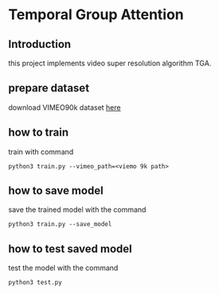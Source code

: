# Temporal Group Attention

## Introduction

this project implements video super resolution algorithm TGA.

## prepare dataset

download VIMEO90k dataset [here](http://data.csail.mit.edu/tofu/dataset/vimeo_triplet.zip)

## how to train

train with command

```shell
python3 train.py --vimeo_path=<viemo 9k path>
```

## how to save model

save the trained model with the command

```shell
python3 train.py --save_model
```

## how to test saved model

test the model with the command

```shell
python3 test.py
```
